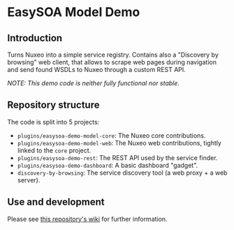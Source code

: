 # EasySOA Model Demo

## Introduction

Turns Nuxeo into a simple service registry. Contains also a "Discovery by browsing" web client, that allows to scrape web pages during navigation and send found WSDLs to Nuxeo through a custom REST API.

*NOTE: This demo code is neither fully functional nor stable.*

## Repository structure

The code is split into 5 projects:

 * `plugins/easysoa-demo-model-core`: The Nuxeo core contributions.
 * `plugins/easysoa-demo-model-web`: The Nuxeo web contributions, tightly linked to the `core` project.
 * `plugins/easysoa-demo-rest`: The REST API used by the service finder.
 * `plugins/easysoa-demo-dashboard`: A basic dashboard "gadget".
 * `discovery-by-browsing`: The service discovery tool (a web proxy + a web server).

## Use and development

Please see [this repository's wiki](https://github.com/easysoa/easysoa-model-demo/) for further information.